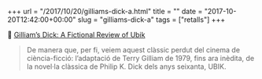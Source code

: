 +++
url = "/2017/10/20/gilliams-dick-a.html"
title = ""
date = "2017-10-20T12:42:00+00:00"
slug = "gilliams-dick-a"
tags = ["retalls"]
+++

📎 [Gilliam’s Dick: A Fictional Review of Ubik](http://2010philipkdickfans.philipkdickfans.com/articles/ubik-review.htm)

> De manera que, per fi, veiem aquest clàssic perdut del cinema de ciència-ficció: l’adaptació de Terry Gilliam de 1979, fins ara inèdita, de la novel·la clàssica de Philip K. Dick dels anys seixanta, UBIK.

